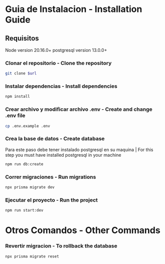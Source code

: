 # Guia de Instalacion - Installation Guide
## Requisitos
Node version 20.16.0+
postgresql version 13.0.0+

### Clonar el repositorio - Clone the repository
```bash
git clone $url
```

### Instalar dependencias - Install dependencies
```bash
npm install
```

### Crear archivo y modificar archivo .env - Create and change .env file
```bash
cp .env.example .env
```

### Crea la base de datos - Create database
Para este paso debe tener instalado postgresql en su maquina | For this step you must have installed postgresql in your machine
```bash
npm run db:create
```
### Correr migraciones - Run migrations
```bash
npx prisma migrate dev
```

### Ejecutar el proyecto - Run the project
```bash
npm run start:dev
```
# Otros Comandos - Other Commands

### Revertir migracion - To rollback the database
```
npx prisma migrate reset
```